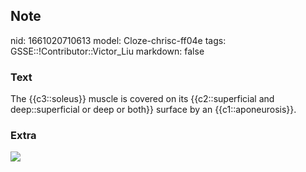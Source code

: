 ## Note
nid: 1661020710613
model: Cloze-chrisc-ff04e
tags: GSSE::!Contributor::Victor_Liu
markdown: false

### Text
The {{c3::soleus}} muscle is covered on its {{c2::superficial and deep::superficial or deep or both}} surface by an {{c1::aponeurosis}}.

### Extra
<div><img src=
"paste-508bb29752b86353e02c15f22ecaf5814f6083e5.jpg"></div>
